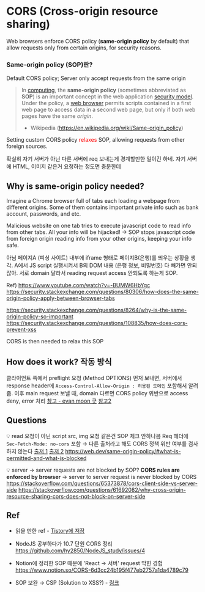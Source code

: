 

# CORS (Cross-origin resource sharing)

Web browsers enforce CORS policy (**same-origin policy** by default) that allow requests only from certain origins, for security reasons.



### Same-origin policy (SOP)란?

Default CORS policy; Server only accept requests from the same origin

>  In [computing](https://en.wikipedia.org/wiki/Computing), the **same-origin policy** (sometimes abbreviated as **SOP**) is an important concept in the web application [security model](https://en.wikipedia.org/wiki/Computer_security_model). Under the policy, a [web browser](https://en.wikipedia.org/wiki/Web_browser_engine) permits scripts contained in a first web page to access data in a second web page, but only if both web pages have the same *origin*.
>
> - Wikipedia (https://en.wikipedia.org/wiki/Same-origin_policy)



Setting custom CORS policy <span style="color:red">relaxes </span>SOP, allowing requests from other foreign sources. 

확실히 자기 서버가 아닌 다른 서버에 req 보내는게 경계할만한 일이긴 하네. 자기 서버에 HTML, 이미지 같은거 요청하는 정도면 충분한데



## Why is same-origin policy needed?

Imagine a Chrome browser full of tabs each loading a webpage from different origins. Some of them contains important private info such as bank account, passwords, and etc.

Malicious website on one tab tries to execute javascript code to read info from other tabs. All your info will be hijacked!
→ SOP stops javascript code from foreign origin reading info from your other origins, keeping your info safe.

아님 페이지A (피싱 사이트) 내부에 iframe 형태로 페이지B(은행)를 띄우는 상황을 생각. A에서 JS script 실행시켜서 B의 DOM 내용 (은행 정보, 비밀번호) 다 빼가면 안되잖아. 서로 domain 달라서 reading request access 안되도록 하는게 SOP.

Ref)
https://www.youtube.com/watch?v=-BUMW6HbYgc
https://security.stackexchange.com/questions/80306/how-does-the-same-origin-policy-apply-between-browser-tabs

https://security.stackexchange.com/questions/8264/why-is-the-same-origin-policy-so-important
https://security.stackexchange.com/questions/108835/how-does-cors-prevent-xss

CORS is then needed to relax this SOP





## How does it work? 작동 방식

클라이언트 쪽에서 preflight 요청 (Method OPTIONS) 먼저 보내면, 서버에서 response header에 `Access-Control-Allow-Origin : 허용된 도메인` 포함해서 알려줌.
이후 main request 보낼 때, domain 다르면 CORS policy 위반으로 access deny, error 처리
[참고 - evan moon 굿](https://evan-moon.github.io/2020/05/21/about-cors/#cors%EB%8A%94-%EC%96%B4%EB%96%BB%EA%B2%8C-%EB%8F%99%EC%9E%91%ED%95%98%EB%82%98%EC%9A%94) [참고2](https://developer.mozilla.org/en-US/docs/Web/HTTP/CORS#preflighted_requests)





## Questions

💡 read 요청이 아닌 script src, img 요청 같은건 SOP 체크 안하나봄
Req 헤더에 `Sec-Fetch-Mode: no-cors` 포함 → 다른 출처라고 해도 CORS 정책 위반 여부를 검사하지 않는다
[출저 1](https://evan-moon.github.io/2020/05/21/about-cors/#%EC%9A%94%EC%B2%AD%EC%9D%84-img-%ED%83%9C%EA%B7%B8%EC%97%90-%EB%84%A3%EC%9C%BC%EB%A9%B4-%EC%96%B4%EB%96%A8%EA%B9%8C) [출저 2](https://developer.mozilla.org/en-US/docs/Web/Security/Same-origin_policy#cross-origin_network_access)
https://web.dev/same-origin-policy/#what-is-permitted-and-what-is-blocked



💡 server → server requests are not blocked by SOP?
**CORS rules are enforced by browser** → server to server request is never blocked by CORS
https://stackoverflow.com/questions/65373878/cors-client-side-vs-server-side
https://stackoverflow.com/questions/61692082/why-cross-origin-resource-sharing-cors-does-not-block-on-server-side





## Ref

- 읽을 만한 ref - [Tistory에 저장](https://goldenriver42.tistory.com/256)
- NodeJS 공부하다가 10.7 단원 CORS 정리 
  https://github.com/hy2850/NodeJS_study/issues/4
- Notion에 정리한 SOP 때문에 'React → 서버' request 막힌 경험
  https://www.notion.so/CORS-6d3cc24b195f477eb2757a1da4789c79

- SOP 보완 → CSP (Solution to XSS?) - [링크](https://web.dev/same-origin-policy/#:~:text=%22But%20wait%2C%22%20you,Content%20Security%20Policy.)

  
